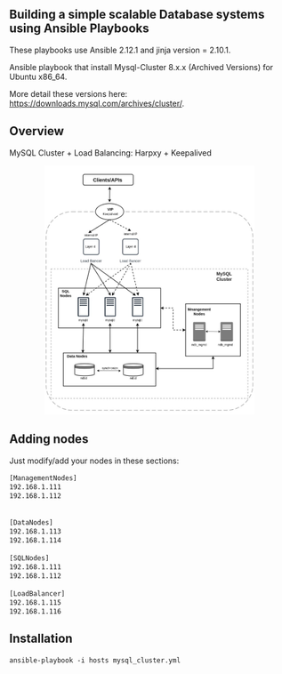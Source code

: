 Building a simple scalable Database systems using Ansible Playbooks
-------------------------------------------

These playbooks use Ansible 2.12.1 and jinja version = 2.10.1.

Ansible playbook that install Mysql-Cluster 8.x.x (Archived Versions) for Ubuntu x86_64.

More detail these versions here: https://downloads.mysql.com/archives/cluster/.

Overview
-------------------------------------------

MySQL Cluster +  Load Balancing: Harpxy + Keepalived

<p align="center">
  <img src="overview" width="75%"/>
</p>

Adding nodes
-------------------------------------------

Just modify/add your nodes in these sections:

    [ManagementNodes]
    192.168.1.111
    192.168.1.112


    [DataNodes]
    192.168.1.113
    192.168.1.114

    [SQLNodes]
    192.168.1.111
    192.168.1.112

    [LoadBalancer]
    192.168.1.115
    192.168.1.116


Installation
-------------------------------------------

    ansible-playbook -i hosts mysql_cluster.yml
